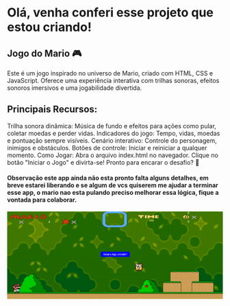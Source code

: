 <h1>Olá, venha conferi esse projeto que estou criando!</h1>

<h2>Jogo do Mario 🎮</h2>
Este é um jogo inspirado no universo de Mario, criado com HTML, CSS e JavaScript. Oferece uma experiência interativa com trilhas sonoras, efeitos sonoros imersivos e uma jogabilidade divertida.

<h2>Principais Recursos:</h2>
Trilha sonora dinâmica: Música de fundo e efeitos para ações como pular, coletar moedas e perder vidas.
Indicadores do jogo: Tempo, vidas, moedas e pontuação sempre visíveis.
Cenário interativo: Controle do personagem, inimigos e obstáculos.
Botões de controle: Iniciar e reiniciar a qualquer momento.
Como Jogar:
Abra o arquivo index.html no navegador.
Clique no botão "Iniciar o Jogo" e divirta-se!
Pronto para encarar o desafio? 🚀

<h4>Observação este app ainda não esta pronto falta alguns detalhes, em breve estarei liberando e se algum de vcs quiserem me ajudar a terminar esse app, o mario nao esta pulando preciso melhorar essa lógica, fique a vontada para colaborar.</h4>








<img src= "https://github.com/jorivaldojunior/jogo-mario.com/blob/main/imagens/1.png?raw=true"/>
